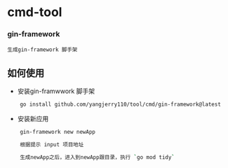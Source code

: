 <!--
 * @Author: Jerry.Yang
 * @Date: 2023-04-27 11:35:01
 * @LastEditors: Jerry.Yang
 * @LastEditTime: 2023-04-28 16:07:47
 * @Description: 
-->

# cmd-tool
### gin-framework
    生成gin-framework 脚手架

## 如何使用
- 安装gin-framwwork 脚手架
``` bash
    go install github.com/yangjerry110/tool/cmd/gin-framework@latest
```

- 安装新应用
``` bash
    gin-framework new newApp
```
``` bash
    根据提示 input 项目地址
```
``` bash
    生成newApp之后，进入到newApp跟目录，执行 `go mod tidy`
```
